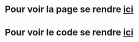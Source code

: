 # Pour voir la page se rendre [ici](https://guillaumepares.github.io/Tp1-Site/)
# Pour voir le code se rendre [ici](https://github.com/GuillaumePARES/Tp1-Site/tree/gh-pages)

